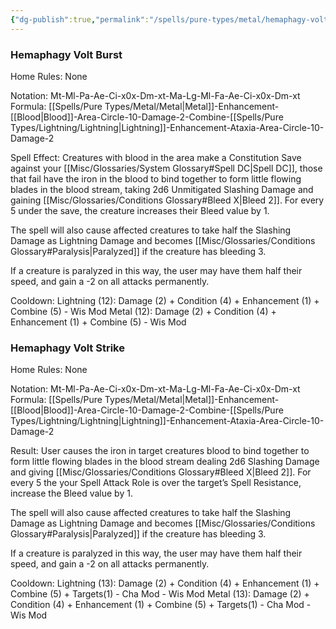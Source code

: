 ```yaml
---
{"dg-publish":true,"permalink":"/spells/pure-types/metal/hemaphagy-volt/","tags":["Spell/Lightning","Spell/Metal","Spell/Damage"]}
---
```


### Hemaphagy Volt Burst
Home Rules: None

Notation: Mt-Ml-Pa-Ae-Ci-x0x-Dm-xt-Ma-Lg-Ml-Fa-Ae-Ci-x0x-Dm-xt 
Formula: [[Spells/Pure Types/Metal/Metal\|Metal]]-Enhancement-[[Blood\|Blood]]-Area-Circle-10-Damage-2-Combine-[[Spells/Pure Types/Lightning/Lightning\|Lightning]]-Enhancement-Ataxia-Area-Circle-10-Damage-2

Spell Effect:
Creatures with blood in the area make a Constitution Save against your [[Misc/Glossaries/System Glossary#Spell DC\|Spell DC]], those that fail have the iron in the blood to bind together to form little flowing blades in the blood stream, taking 2d6 Unmitigated Slashing Damage and gaining [[Misc/Glossaries/Conditions Glossary#Bleed X\|Bleed 2]]. For every 5 under the save, the creature increases their Bleed value by 1. 

The spell will also cause affected creatures to take half the Slashing Damage as Lightning Damage and becomes [[Misc/Glossaries/Conditions Glossary#Paralysis\|Paralyzed]] if the creature has bleeding 3.

If a creature is paralyzed in this way, the user may have them half their speed, and gain a -2 on all attacks permanently.

Cooldown:
Lightning (12): Damage (2) + Condition (4) + Enhancement (1) + Combine (5) - Wis Mod
Metal (12): Damage (2) + Condition (4) + Enhancement (1) + Combine (5) - Wis Mod

### Hemaphagy Volt Strike
Home Rules: None

Notation: Mt-Ml-Pa-Ae-Ci-x0x-Dm-xt-Ma-Lg-Ml-Fa-Ae-Ci-x0x-Dm-xt 
Formula: [[Spells/Pure Types/Metal/Metal\|Metal]]-Enhancement-[[Blood\|Blood]]-Area-Circle-10-Damage-2-Combine-[[Spells/Pure Types/Lightning/Lightning\|Lightning]]-Enhancement-Ataxia-Area-Circle-10-Damage-2

Result:
User causes the iron in target creatures blood to bind together to form little flowing blades in the blood stream dealing 2d6 Slashing Damage and giving [[Misc/Glossaries/Conditions Glossary#Bleed X\|Bleed 2]]. For every 5 the your Spell Attack Role is over the target’s Spell Resistance, increase the Bleed value by 1. 

The spell will also cause affected creatures to take half the Slashing Damage as Lightning Damage and becomes [[Misc/Glossaries/Conditions Glossary#Paralysis\|Paralyzed]] if the creature has bleeding 3.

If a creature is paralyzed in this way, the user may have them half their speed, and gain a -2 on all attacks permanently.

Cooldown:
Lightning (13): Damage (2) + Condition (4) + Enhancement (1) + Combine (5) + Targets(1) - Cha Mod - Wis Mod
Metal (13): Damage (2) + Condition (4) + Enhancement (1) + Combine (5) + Targets(1) - Cha Mod - Wis Mod